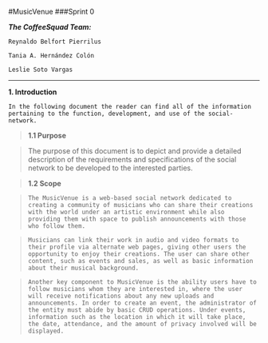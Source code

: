 #MusicVenue
###Sprint 0

***The CoffeeSquad Team:***

    Reynaldo Belfort Pierrilus

    Tania A. Hernández Colón

    Leslie Soto Vargas

- - - - 

**1. Introduction**

    In the following document the reader can find all of the information pertaining to the function, development, and use of the social-network.
   
> **1.1 Purpose**

>    The purpose of this document is to depict and provide a detailed description of the requirements and specifications of the social network to be developed to the interested parties.

> **1.2 Scope**

>     The MusicVenue is a web-based social network dedicated to creating a community of musicians who can share their creations with the world under an artistic environment while also providing them with space to publish announcements with those who follow them. 

>     Musicians can link their work in audio and video formats to their profile via alternate web pages, giving other users the opportunity to enjoy their creations. The user can share other content, such as events and sales, as well as basic information about their musical background.

>     Another key component to MusicVenue is the ability users have to follow musicians whom they are interested in, where the user will receive notifications about any new uploads and announcements. In order to create an event, the administrator of the entity must abide by basic CRUD operations. Under events, information such as the location in which it will take place, the date, attendance, and the amount of privacy involved will be displayed.
